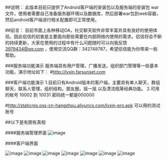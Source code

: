 ##说明：
此版本目前只提供了Android客户端的安装包以及服务端的安装包 war 文件，使用者需要自己准备服务器环境以及数据库，然后部署war包到web容器，然后android客户端进行相关配置即可正常使用。


##前言：
目前市面上各种移动OA，社交聊天软件非常丰富并具有良好的使用体验。因此侣信的初衷是主要面向那些需要在内部网络内使用的需求。侣信将会不断的持续更新，大家在使用的过程中有什么问题随时可以向我反馈 3979434@qq.com ，使用交流QQ群：342748787，希望侣信能为你带来一些帮助。
    


###服务端功能演示
服务端具有用户管理，广播发送，组织部门管理等一些基本功能。演示地址如下：
#http://lvxin.farsunset.com

###客户端功能演示
1.目前只有Android版本的客户端，主要具有单人聊天，群组聊天，联系人管理，组织结构，朋友圈，摇一摇 以及漂流瓶等经典功能。
2.可用的帐号 10002 到 10031  密码统一都是000000

#http://staticres.oss-cn-hangzhou.aliyuncs.com/lvxin-pro.apk
可以用的测试账号
 
##以下是有图有真相

####服务端管理界面
![image](http://staticres.oss-cn-hangzhou.aliyuncs.com/lvxin-pro/lvxin_console.png)

####客户端界面
 
![image](http://staticres.oss-cn-hangzhou.aliyuncs.com/lvxin-pro/lvxin_login.png)
![image](http://staticres.oss-cn-hangzhou.aliyuncs.com/lvxin-pro/lvxin_chat.png)
![image](http://staticres.oss-cn-hangzhou.aliyuncs.com/lvxin-pro/lvxin_contacts.png)
![image](http://staticres.oss-cn-hangzhou.aliyuncs.com/lvxin-pro/lvxin_org.png)
![image](http://staticres.oss-cn-hangzhou.aliyuncs.com/lvxin-pro/lvxin_pubaccount.png)
![image](http://staticres.oss-cn-hangzhou.aliyuncs.com/lvxin-pro/lvxin_contacts_chat.png)
![image](http://staticres.oss-cn-hangzhou.aliyuncs.com/lvxin-pro/lvxin_momment.png)



```
